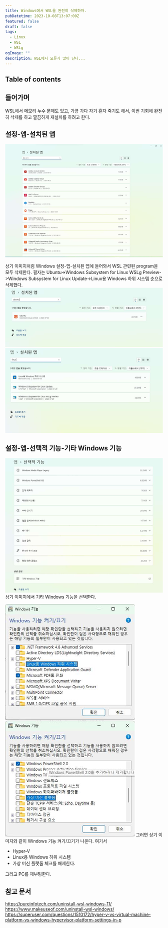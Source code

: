 ```yaml
---
title: Windows에서 WSL을 완전히 삭제하자.
pubDatetime: 2023-10-08T13:07:00Z
featured: false
draft: false
tags:
  - Linux
  - WSL
  - WSLg
ogImage: ""
description: WSL에서 오류가 많이 난다...
---
```


## Table of contents

## 들어가며

WSL에서 메모리 누수 문제도 있고, 가끔 가다 자기 혼자 죽기도 해서, 이번 기회에 완전히 삭제를 하고 깔끔하게 재설치를 하려고 한다.

## 설정-앱-설치된 앱

![](/src/assets/image/uninstall-wsl-completely-on-windows-1696738168183.jpeg)

상기 이미지처럼 Windows 설정-앱-설치된 앱에 들어와서 WSL 관련된 program을 모두 삭제한다.
필자는 Ubuntu->Windows Subsystem for Linux WSLg Preview->Windows Subsystem for Linux Update->Linux용 Windows 하위 시스템 순으로 삭제했다.
![](/src/assets/image/uninstall-wsl-completely-on-windows-1696738223576.jpeg)
![](/src/assets/image/uninstall-wsl-completely-on-windows-1696738269567.jpeg)

## 설정-앱-선택적 기능-기타 Windows 기능

![](/src/assets/image/uninstall-wsl-completely-on-windows-1696738604428.jpeg)
상기 이미지에서 기타 Windows 기능을 선택한다.

![](/src/assets/image/uninstall-wsl-completely-on-windows-1696741218580.jpeg)
![](/src/assets/image/uninstall-wsl-completely-on-windows-1696741270383.jpeg)
그러면 상기 이미지와 같이 Windows 기능 켜기/끄기가 나온다.
여기서

- Hyper-V
- Linux용 Windows 하위 시스템
- 가상 머신 플랫폼
  체크를 해제한다.

그리고 PC를 재부팅한다.

## 참고 문서

<https://pureinfotech.com/uninstall-wsl-windows-11/>
<https://www.makeuseof.com/uninstall-wsl-windows/>
<https://superuser.com/questions/1510172/hyper-v-vs-virtual-machine-platform-vs-windows-hypervisor-platform-settings-in-p>
